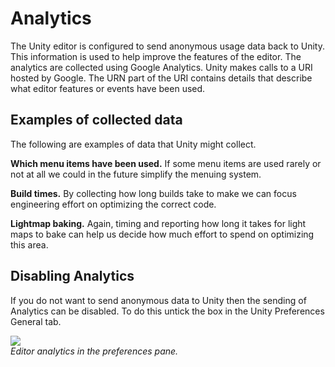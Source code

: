 Analytics
=========


The Unity editor is configured to send anonymous usage data back to Unity.  This information is used to help improve the features of the editor.  The analytics are collected using Google Analytics.  Unity makes calls to a URI hosted by Google.  The URN part of the URI contains details that describe what editor features or events have been used.

Examples of collected data
--------------------------

The following are examples of data that Unity might collect.

__Which menu items have been used.__  If some menu items are used rarely or not at all we could in the future simplify the menuing system.

__Build times.__  By collecting how long builds take to make we can focus engineering effort on optimizing the correct code.

__Lightmap baking.__  Again, timing and reporting how long it takes for light maps to bake can help us decide how much effort to spend on optimizing this area.

Disabling Analytics
-------------------


If you do not want to send anonymous data to Unity then the sending of Analytics can be disabled.  To do this untick the box in the Unity Preferences General tab.

![](http://docwiki.hq.unity3d.com/uploads/Main/Editor-Analytics.png)  
_Editor analytics in the preferences pane._



